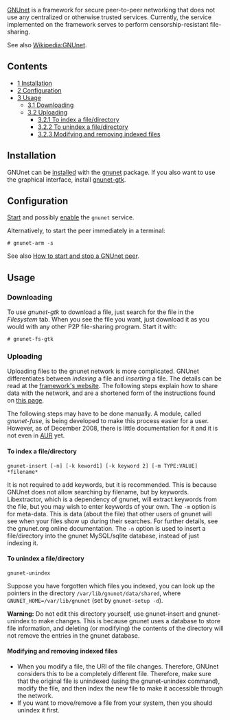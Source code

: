 [GNUnet](https://gnunet.org/) is a framework for secure peer-to-peer networking that does not use any centralized or otherwise trusted services. Currently, the service implemented on the framework serves to perform censorship-resistant file-sharing.

See also [Wikipedia:GNUnet](https://en.wikipedia.org/wiki/GNUnet "wikipedia:GNUnet").

## Contents

*   [1 Installation](#Installation)
*   [2 Configuration](#Configuration)
*   [3 Usage](#Usage)
    *   [3.1 Downloading](#Downloading)
    *   [3.2 Uploading](#Uploading)
        *   [3.2.1 To index a file/directory](#To_index_a_file.2Fdirectory)
        *   [3.2.2 To unindex a file/directory](#To_unindex_a_file.2Fdirectory)
        *   [3.2.3 Modifying and removing indexed files](#Modifying_and_removing_indexed_files)

## Installation

GNUnet can be [installed](/index.php/Installed "Installed") with the [gnunet](https://www.archlinux.org/packages/?name=gnunet) package. If you also want to use the graphical interface, install [gnunet-gtk](https://www.archlinux.org/packages/?name=gnunet-gtk).

## Configuration

[Start](/index.php/Start "Start") and possibly [enable](/index.php/Enable "Enable") the `gnunet` service.

Alternatively, to start the peer immediately in a terminal:

```
# gnunet-arm -s

```

See also [How to start and stop a GNUnet peer](https://gnunet.org/how-start-and-stop-gnunet-peer).

## Usage

### Downloading

To use *gnunet-gtk* to download a file, just search for the file in the *Filesystem* tab. When you see the file you want, just download it as you would with any other P2P file-sharing program. Start it with:

```
# gnunet-fs-gtk

```

### Uploading

Uploading files to the gnunet network is more complicated. GNUnet differentiates between *indexing* a file and *inserting* a file. The details can be read at the [framework's website](https://gnunet.org). The following steps explain how to share data with the network, and are a shortened form of the instructions found on [this page](https://gnunet.org/file-sharing).

The following steps may have to be done manually. A module, called *gnunet-fuse*, is being developed to make this process easier for a user. However, as of December 2008, there is little documentation for it and it is not even in [AUR](/index.php/AUR "AUR") yet.

#### To index a file/directory

```
gnunet-insert [-n] [-k keword1] [-k keyword 2] [-m TYPE:VALUE] *filename*

```

It is not required to add keywords, but it is recommended. This is because GNUnet does not allow searching by filename, but by keywords. Libextractor, which is a dependency of gnunet, will extract keywords from the file, but you may wish to enter keywords of your own. The `-m` option is for meta-data. This is data (about the file) that other users of gnunet will see when your files show up during their searches. For further details, see the gnunet.org online documentation. The `-n` option is used to insert a file/directory into the gnunet MySQL/sqlite database, instead of just indexing it.

#### To unindex a file/directory

```
gnunet-unindex

```

Suppose you have forgotten which files you indexed, you can look up the pointers in the directory `/var/lib/gnunet/data/shared`, where `GNUNET_HOME=/var/lib/gnunet` (set by `gnunet-setup -d`).

**Warning:** Do not edit this directory yourself, use gnunet-insert and gnunet-unindex to make changes. This is because gnunet uses a database to store file information, and deleting (or modifying) the contents of the directory will not remove the entries in the gnunet database.

#### Modifying and removing indexed files

*   When you modify a file, the URI of the file changes. Therefore, GNUnet considers this to be a completely different file. Therefore, make sure that the original file is unindexed (using the gnunet-unindex command), modify the file, and then index the new file to make it accessible through the network.
*   If you want to move/remove a file from your system, then you should unindex it first.